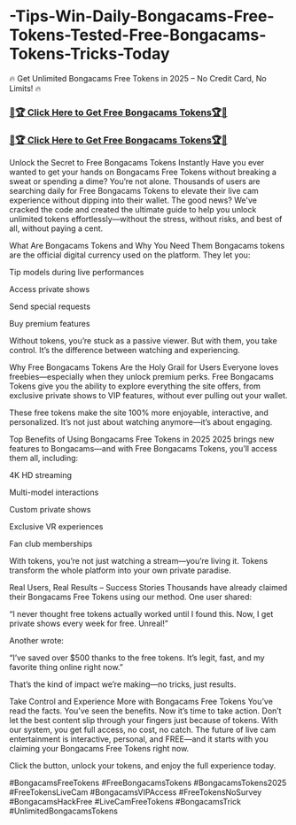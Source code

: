 # -Tips-Win-Daily-Bongacams-Free-Tokens-Tested-Free-Bongacams-Tokens-Tricks-Today
🔥 Get Unlimited Bongacams Free Tokens in 2025 – No Credit Card, No Limits! 🔥

<h3><a href="https://dealbuzzz.com/bongacams-free-tokens-at/">💎🏆 Click Here to Get Free Bongacams Tokens🏆💎</a></h3>
<h3><a href="https://dealbuzzz.com/bongacams-free-tokens-at/">💎🏆 Click Here to Get Free Bongacams Tokens🏆💎</a></h3>

Unlock the Secret to Free Bongacams Tokens Instantly
Have you ever wanted to get your hands on Bongacams Free Tokens without breaking a sweat or spending a dime? You’re not alone. Thousands of users are searching daily for Free Bongacams Tokens to elevate their live cam experience without dipping into their wallet. The good news? We've cracked the code and created the ultimate guide to help you unlock unlimited tokens effortlessly—without the stress, without risks, and best of all, without paying a cent.

What Are Bongacams Tokens and Why You Need Them
Bongacams tokens are the official digital currency used on the platform. They let you:

Tip models during live performances

Access private shows

Send special requests

Buy premium features

Without tokens, you’re stuck as a passive viewer. But with them, you take control. It’s the difference between watching and experiencing.

Why Free Bongacams Tokens Are the Holy Grail for Users
Everyone loves freebies—especially when they unlock premium perks. Free Bongacams Tokens give you the ability to explore everything the site offers, from exclusive private shows to VIP features, without ever pulling out your wallet.

These free tokens make the site 100% more enjoyable, interactive, and personalized. It’s not just about watching anymore—it’s about engaging.

Top Benefits of Using Bongacams Free Tokens in 2025
2025 brings new features to Bongacams—and with Free Bongacams Tokens, you’ll access them all, including:

4K HD streaming

Multi-model interactions

Custom private shows

Exclusive VR experiences

Fan club memberships

With tokens, you’re not just watching a stream—you’re living it. Tokens transform the whole platform into your own private paradise.

Real Users, Real Results – Success Stories
Thousands have already claimed their Bongacams Free Tokens using our method. One user shared:

“I never thought free tokens actually worked until I found this. Now, I get private shows every week for free. Unreal!”

Another wrote:

“I’ve saved over $500 thanks to the free tokens. It’s legit, fast, and my favorite thing online right now.”

That’s the kind of impact we’re making—no tricks, just results.

Take Control and Experience More with Bongacams Free Tokens
You’ve read the facts. You’ve seen the benefits. Now it’s time to take action. Don’t let the best content slip through your fingers just because of tokens. With our system, you get full access, no cost, no catch. The future of live cam entertainment is interactive, personal, and FREE—and it starts with you claiming your Bongacams Free Tokens right now.

Click the button, unlock your tokens, and enjoy the full experience today.

#BongacamsFreeTokens #FreeBongacamsTokens #BongacamsTokens2025 #FreeTokensLiveCam #BongacamsVIPAccess #FreeTokensNoSurvey #BongacamsHackFree #LiveCamFreeTokens #BongacamsTrick #UnlimitedBongacamsTokens
